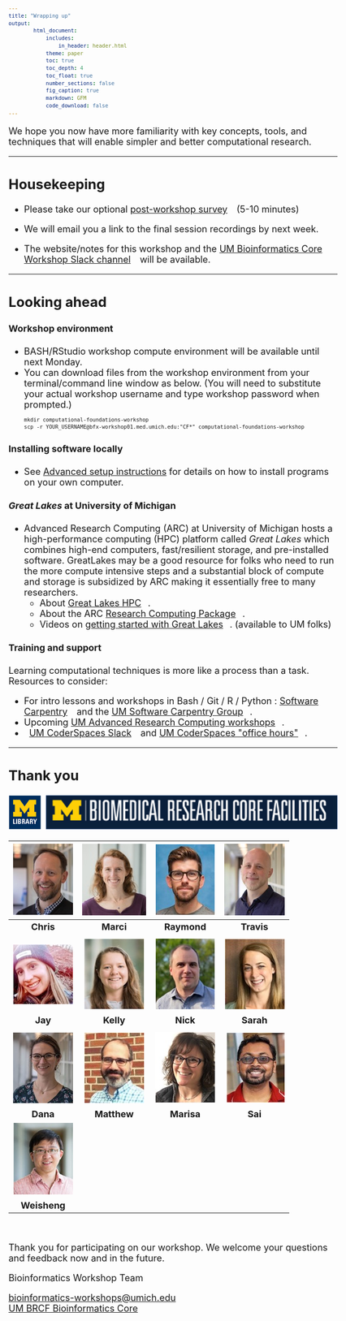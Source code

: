 ```yaml
---
title: "Wrapping up"
output:
        html_document:
            includes:
                in_header: header.html
            theme: paper
            toc: true
            toc_depth: 4
            toc_float: true
            number_sections: false
            fig_caption: true
            markdown: GFM
            code_download: false
---
```


<style type="text/css">

body, td {
   font-size: 18px;
}
code.r{
  font-size: 12px;
}
pre {
  font-size: 12px
}

a.external {
    background: url(images/external-link.png) center right no-repeat;
    padding-right: 13px;
}
</style>

We hope you now have more familiarity with key concepts, tools, and techniques
that will enable simpler and better computational research.

---

## Housekeeping

- Please take our optional <a class="external" href="https://forms.gle/mmHP6ve3xbtU2iQy6" target="_blank">post-workshop survey</a> (5-10 minutes) <br />

- We will email you a link to the final session recordings by next week.

- The website/notes for this workshop and the <a class="external" href="https://umbioinfcoreworkshops.slack.com" target="_blank">UM Bioinformatics Core Workshop Slack channel</a> will be available.

---

## Looking ahead

#### Workshop environment
- BASH/RStudio workshop compute environment will be available until next Monday.
- You can download files from the workshop environment from your terminal/command line window as below.
  (You will need to substitute your actual workshop username and type workshop password when prompted.)
  ```
  mkdir computational-foundations-workshop
  scp -r YOUR_USERNAME@bfx-workshop01.med.umich.edu:"CF*" computational-foundations-workshop
  ```
#### Installing software locally
  - See [Advanced setup instructions](workshop_setup/setup_instructions_advanced.html)
    for details on how to install programs on your own computer.

#### _Great Lakes_ at University of Michigan
- Advanced Research Computing (ARC) at University of Michigan hosts a
  high-performance computing (HPC) platform called _Great Lakes_ which combines
  high-end computers, fast/resilient storage, and pre-installed software.
  GreatLakes may be a good resource for folks who need to run the more compute
  intensive steps and a substantial block of compute and storage is subsidized
  by ARC making it essentially free to many researchers.
  - About <a class="external" href="https://arc.umich.edu/greatlakes/" target="_blank">Great Lakes HPC</a>.
  - About the ARC <a class="external" href="https://arc.umich.edu/umrcp/" target="_blank">Research Computing Package</a>.
  - Videos on <a class="external" href="https://www.mivideo.it.umich.edu/channel/ARC-TS%2BTraining/181860561/" target="_blank">getting started with Great Lakes</a>. (available to UM folks)

#### Training and support
Learning computational techniques is more like a process than a task. Resources
to consider:

  - For intro lessons and workshops in Bash / Git / R / Python : 
    <a class="external" href="https://software-carpentry.org/lessons/" target="_blank">Software Carpentry</a> 
    and the <a class="external" href="https://umcarpentries.org/" target="_blank">UM Software Carpentry Group</a>.
  - Upcoming <a class="external" href="https://arc.umich.edu/events/" target="_blank">UM Advanced Research Computing workshops</a>.
  - &nbsp; <a class="external" href="https://um-isr-coderspace.slack.com" target="_blank">UM CoderSpaces Slack</a> and <a class="external"  href="https://datascience.isr.umich.edu/events/coderspaces/" target="_blank">UM CoderSpaces "office hours"</a>.

---

## Thank you

![Sponsors](images/Module00_sponsor_logos.png)

| ![](images/Module00_headshots/headshot_cgates.jpg) | ![](images/Module00_headshots/headshot_mbradenb.jpg) | ![](images/Module00_headshots/headshot_rcavalca.jpg) | ![](images/Module00_headshots/headshot_trsaari.jpg) |
|:-:|:-:|:-:|:-:|
| **Chris** | **Marci** | **Raymond** | **Travis** |
| | | | |
| ![](images/Module00_headshots/headshot_jmoltzau.jpg) | ![](images/Module00_headshots/headshot_sovacool.jpg) | ![](images/Module00_headshots/headshot_ncarruth.jpg) | ![](images/Module00_headshots/headshot_salucas.jpg) |
|  **Jay** | **Kelly**| **Nick** | **Sarah** |
| | | | |
| ![](images/Module00_headshots/headshot_damki.jpg) | ![](images/Module00_headshots/headshot_mflick.jpg) | ![](images/Module00_headshots/headshot_meese.jpg) | ![](images/Module00_headshots/headshot_spanapak.jpg) |
| **Dana** | **Matthew** | **Marisa** | **Sai** |
| ![](images/Module00_headshots/headshot_weishwu.jpg) |
| **Weisheng** |

<br/>

Thank you for participating on our workshop. We welcome your questions and
feedback now and in the future.

Bioinformatics Workshop Team

[bioinformatics-workshops@umich.edu](mailto:bioinformatics-workshops@umich.edu) <br/>
<a class="external" href="https://brcf.medicine.umich.edu/bioinformatics">UM BRCF Bioinformatics Core</a>
